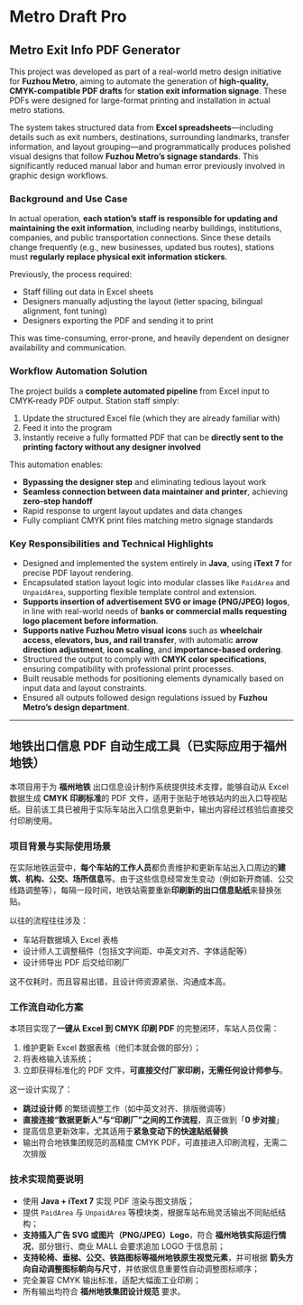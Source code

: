 # Metro Draft Pro

## Metro Exit Info PDF Generator

This project was developed as part of a real-world metro design initiative for **Fuzhou Metro**, aiming to automate the generation of **high-quality, CMYK-compatible PDF drafts** for **station exit information signage**. These PDFs were designed for large-format printing and installation in actual metro stations.

The system takes structured data from **Excel spreadsheets**—including details such as exit numbers, destinations, surrounding landmarks, transfer information, and layout grouping—and programmatically produces polished visual designs that follow **Fuzhou Metro’s signage standards**. This significantly reduced manual labor and human error previously involved in graphic design workflows.

### Background and Use Case

In actual operation, **each station’s staff is responsible for updating and maintaining the exit information**, including nearby buildings, institutions, companies, and public transportation connections. Since these details change frequently (e.g., new businesses, updated bus routes), stations must **regularly replace physical exit information stickers**.

Previously, the process required:

- Staff filling out data in Excel sheets  
- Designers manually adjusting the layout (letter spacing, bilingual alignment, font tuning)  
- Designers exporting the PDF and sending it to print

This was time-consuming, error-prone, and heavily dependent on designer availability and communication.

### Workflow Automation Solution

The project builds a **complete automated pipeline** from Excel input to CMYK-ready PDF output. Station staff simply:

1. Update the structured Excel file (which they are already familiar with)
2. Feed it into the program
3. Instantly receive a fully formatted PDF that can be **directly sent to the printing factory without any designer involved**

This automation enables:

- **Bypassing the designer step** and eliminating tedious layout work  
- **Seamless connection between data maintainer and printer**, achieving **zero-step handoff**  
- Rapid response to urgent layout updates and data changes  
- Fully compliant CMYK print files matching metro signage standards

### Key Responsibilities and Technical Highlights

- Designed and implemented the system entirely in **Java**, using **iText 7** for precise PDF layout rendering.
- Encapsulated station layout logic into modular classes like `PaidArea` and `UnpaidArea`, supporting flexible template control and extension.
- **Supports insertion of advertisement SVG or image (PNG/JPEG) logos**, in line with real-world needs of **banks or commercial malls requesting logo placement before information**.
- **Supports native Fuzhou Metro visual icons** such as **wheelchair access, elevators, bus, and rail transfer**, with automatic **arrow direction adjustment**, **icon scaling**, and **importance-based ordering**.
- Structured the output to comply with **CMYK color specifications**, ensuring compatibility with professional print processes.
- Built reusable methods for positioning elements dynamically based on input data and layout constraints.
- Ensured all outputs followed design regulations issued by **Fuzhou Metro’s design department**.

---

## 地铁出口信息 PDF 自动生成工具（已实际应用于福州地铁）

本项目用于为 **福州地铁** 出口信息设计制作系统提供技术支撑，能够自动从 Excel 数据生成 **CMYK 印刷标准**的 PDF 文件，适用于张贴于地铁站内的出入口导视贴纸。目前该工具已被用于实际车站出入口信息更新中，输出内容经过核验后直接交付印刷使用。

### 项目背景与实际使用场景

在实际地铁运营中，**每个车站的工作人员**都负责维护和更新车站出入口周边的**建筑、机构、公交、场所信息**等。由于这些信息经常发生变动（例如新开商铺、公交线路调整等），每隔一段时间，地铁站需要重新**印刷新的出口信息贴纸**来替换张贴。

以往的流程往往涉及：

- 车站将数据填入 Excel 表格  
- 设计师人工调整稿件（包括文字间距、中英文对齐、字体适配等）  
- 设计师导出 PDF 后交给印刷厂

这不仅耗时，而且容易出错，且设计师资源紧张、沟通成本高。

### 工作流自动化方案

本项目实现了**一键从 Excel 到 CMYK 印刷 PDF** 的完整闭环，车站人员仅需：

1. 维护更新 Excel 数据表格（他们本就会做的部分）；
2. 将表格输入该系统；
3. 立即获得标准化的 PDF 文件，**可直接交付厂家印刷，无需任何设计师参与**。

这一设计实现了：

- **跳过设计师** 的繁琐调整工作（如中英文对齐、排版微调等）  
- **直接连接“数据更新人”与“印刷厂”之间的工作流程**，真正做到「**0 步对接**」  
- 提高信息更新效率，尤其适用于**紧急变动下的快速贴纸替换**  
- 输出符合地铁集团规范的高精度 CMYK PDF，可直接进入印刷流程，无需二次排版

### 技术实现简要说明

- 使用 **Java + iText 7** 实现 PDF 渲染与图文排版；
- 提供 `PaidArea` 与 `UnpaidArea` 等模块类，根据车站布局灵活输出不同贴纸结构；
- **支持插入广告 SVG 或图片（PNG/JPEG）Logo**，符合 **福州地铁实际运行情况**，部分银行、商业 MALL 会要求追加 LOGO 于信息前；
- **支持轮椅、垂梯、公交、铁路图标等福州地铁原生视觉元素**，并可根据 **箭头方向自动调整图标朝向与尺寸**，并依据信息重要性自动调整图标顺序；
- 完全兼容 CMYK 输出标准，适配大幅面工业印刷；
- 所有输出均符合 **福州地铁集团设计规范** 要求。
